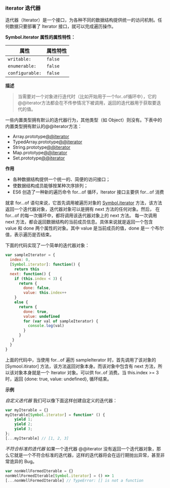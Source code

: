 ### iterator 迭代器
迭代器（Iterator）是一个接口，为各种不同的数据结构提供统一的访问机制。任何数据只要部署了 Iterator 接口，就可以完成遍历操作。

**Symbol.iterator 属性的属性特性：**

属性|属性特性
----|---
`writable:` | `false`
`enumerable:` | `false`
`configurable:` | `false`

**描述**
>当需要对一个对象进行迭代时（比如开始用于一个for..of循环中），它的@@iterator方法都会在不传参情况下被调用，返回的迭代器用于获取要迭代的值。

一些内置类型拥有默认的迭代器行为，其他类型（如 Object）则没有。下表中的内置类型拥有默认的@@iterator方法：
+ Array.prototype[@@iterator]()
+ TypedArray.prototype[@@iterator]()
+ String.prototype[@@iterator]()
+ Map.prototype[@@iterator]()
+ Set.prototype[@@iterator]()

**作用**
+ 各种数据结构提供一个统一的、简便的访问接口；
+ 使数据结构成员能够按某种次序排列；
+ ES6 创造了一种新的遍历命令 for...of 循环，Iterator 接口主要供 for…of 消费

就拿 for…of 语句来说，它首先调用被遍历对象的 [Symbol.iterator]() 方法，该方法返回一个迭代器对象，迭代器对象可以是拥有 next 方法的任何对象。然后， 在 for…of 的每一次循环中，都将调用该迭代器对象上的 next 方法。
每一次调用 next 方法，都会返回数据结构的当前成员信息。具体来说就是返回一个包含 value 和 done 两个属性的对象。其中 value 是当前成员的值，done 是一 个布尔值，表示遍历是否结束。

下面的代码实现了一个简单的迭代器对象：

```javascript
var sampleIterator = {
  index: 0,
  [Symbol.iterator]: function() {
    return this
  next: function() {
    if (this.index < 3) {
      return {
        done: false,
        value: this.index++
    } 
    else {
      return {
        done: true,
        value: undefined
        for (var val of sampleIterator) {
          console.log(val)
        }
      }
   }
  }
}          
```  
上面的代码中，当使用 for…of 遍历 sampleIterator 时，首先调用了该对象的 [Symool.itirator] 方法，该方法返回对象本身。而该对象中包含有 next 方法，所以该对象本身就是一个 Iterator 对象。可以供 for..of 消费。当 this.index >= 3 时，返回 {done: true, value: undefined}, 循环结束。




**示例**

*自定义迭代器*
我们可以像下面这样创建自定义的迭代器：

```javascript
var myIterable = {}
myIterable[Symbol.iterator] = function* () {
    yield 1;
    yield 2;
    yield 3;
};
[...myIterable] // [1, 2, 3]
```
*不符合标准的迭代器*
如果一个迭代器 @@iterator 没有返回一个迭代器对象，那么它就是一个不符合标准的迭代器，这样的迭代器将会在运行期抛出异常，甚至非常诡异的 Bug。

```javascript
var nonWellFormedIterable = {}
nonWellFormedIterable[Symbol.iterator] = () => 1
[...nonWellFormedIterable] // TypeError: [] is not a function
```




